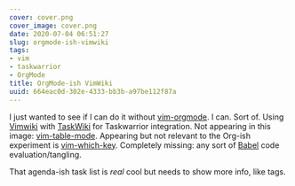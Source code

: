 ```yaml
---
cover: cover.png
cover_image: cover.png
date: 2020-07-04 06:51:27
slug: orgmode-ish-vimwiki
tags:
- vim
- taskwarrior
- OrgMode
title: OrgMode-ish VimWiki
uuid: 664eac0d-302e-4333-bb3b-a97be112f87a
---
```


[vim-orgmode]: https://github.com/jceb/vim-orgmode
[TaskWiki]: https://github.com/tbabej/taskwiki
[VimWiki]: https://vimwiki.github.io/
[vim-table-mode]: https://github.com/dhruvasagar/vim-table-mode
[vim-which-key]: https://github.com/liuchengxu/vim-which-key
[Babel]: https://orgmode.org/worg/org-contrib/babel/intro.html

I just wanted to see if I can do it without [vim-orgmode].
I can.
Sort of.
Using [Vimwiki] with [TaskWiki] for Taskwarrior integration.
Not appearing in this image: [vim-table-mode].
Appearing but not relevant to the Org-ish experiment is [vim-which-key].
Completely missing: any sort of [Babel] code evaluation/tangling.

That agenda-ish task list is *real* cool but needs to show more info, like tags.